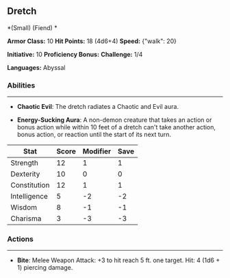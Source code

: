 ## Dretch
*(Small) (Fiend) *

**Armor Class:** 10
**Hit Points:** 18 (4d6+4)
**Speed:** {"walk": 20}

**Initiative:** 10
**Proficiency Bonus:**
**Challenge:** 1/4

**Languages:** Abyssal

### Abilities
 --- 
- **Chaotic Evil**: The dretch radiates a Chaotic and Evil aura.

- **Energy-Sucking Aura**: A non-demon creature that takes an action or bonus action while within 10 feet of a dretch can't take another action, bonus action, or reaction until the start of its next turn.



| Stat | Score | Modifier | Save |
| ---- | ---- | ---- | ---- |
| Strength | 12 | 1 | 1 |
| Dexterity | 10 | 0 | 0 |
| Constitution | 12 | 1 | 1 |
| Intelligence | 5 | -2 | -2 |
| Wisdom | 8 | -1 | -1 |
| Charisma | 3 | -3 | -3 |

### Actions
 --- 
- **Bite**: Melee Weapon Attack: +3 to hit  reach 5 ft.  one target. Hit: 4 (1d6 + 1) piercing damage.

